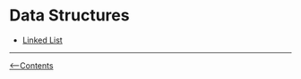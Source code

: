 # Data Structures

* [Linked List](./linked-list/README.md)

-----------
[<--Contents](../../README.md)
